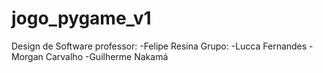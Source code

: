 # jogo_pygame_v1
Design de Software
professor:
-Felipe Resina
Grupo: 
-Lucca Fernandes
-Morgan Carvalho
-Guilherme Nakamá


